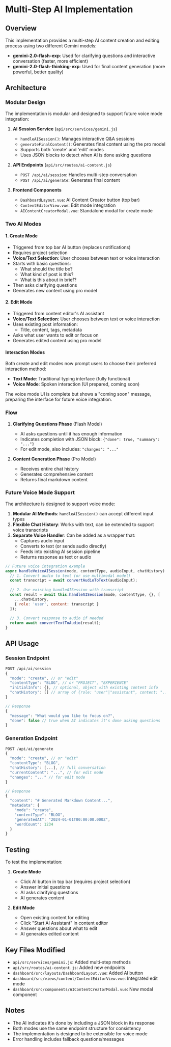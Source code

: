 # Multi-Step AI Implementation

## Overview

This implementation provides a multi-step AI content creation and editing process using two different Gemini models:

- **gemini-2.0-flash-exp**: Used for clarifying questions and interactive conversation (faster, more efficient)
- **gemini-2.0-flash-thinking-exp**: Used for final content generation (more powerful, better quality)

## Architecture

### Modular Design

The implementation is modular and designed to support future voice mode integration:

1. **AI Session Service** (`api/src/services/gemini.js`)
   - `handleAISession()`: Manages interactive Q&A sessions
   - `generateFinalContent()`: Generates final content using the pro model
   - Supports both 'create' and 'edit' modes
   - Uses JSON blocks to detect when AI is done asking questions

2. **API Endpoints** (`api/src/routes/ai-content.js`)
   - `POST /api/ai/session`: Handles multi-step conversation
   - `POST /api/ai/generate`: Generates final content

3. **Frontend Components**
   - `DashboardLayout.vue`: AI Content Creator button (top bar)
   - `ContentEditorView.vue`: Edit mode integration
   - `AIContentCreatorModal.vue`: Standalone modal for create mode

### Two AI Modes

#### 1. Create Mode
- Triggered from top bar AI button (replaces notifications)
- Requires project selection
- **Voice/Text Selection**: User chooses between text or voice interaction
- Starts with basic questions:
  - What should the title be?
  - What kind of post is this?
  - What is this about in brief?
- Then asks clarifying questions
- Generates new content using pro model

#### 2. Edit Mode
- Triggered from content editor's AI assistant
- **Voice/Text Selection**: User chooses between text or voice interaction
- Uses existing post information:
  - Title, content, tags, metadata
- Asks what user wants to edit or focus on
- Generates edited content using pro model

#### Interaction Modes

Both create and edit modes now prompt users to choose their preferred interaction method:

- **Text Mode**: Traditional typing interface (fully functional)
- **Voice Mode**: Spoken interaction (UI prepared, coming soon)

The voice mode UI is complete but shows a "coming soon" message, preparing the interface for future voice integration.

### Flow

1. **Clarifying Questions Phase** (Flash Model)
   - AI asks questions until it has enough information
   - Indicates completion with JSON block: `{"done": true, "summary": "..."}`
   - For edit mode, also includes: `"changes": "..."`

2. **Content Generation Phase** (Pro Model)
   - Receives entire chat history
   - Generates comprehensive content
   - Returns final markdown content

### Future Voice Mode Support

The architecture is designed to support voice mode:

1. **Modular AI Methods**: `handleAISession()` can accept different input types
2. **Flexible Chat History**: Works with text, can be extended to support voice transcripts
3. **Separate Voice Handler**: Can be added as a wrapper that:
   - Captures audio input
   - Converts to text (or sends audio directly)
   - Feeds into existing AI session pipeline
   - Returns response as text or audio

```javascript
// Future voice integration example
async handleVoiceAISession(mode, contentType, audioInput, chatHistory) {
  // 1. Convert audio to text (or use multimodal model)
  const transcript = await convertAudioToText(audioInput);
  
  // 2. Use existing handleAISession with transcript
  const result = await this.handleAISession(mode, contentType, {}, [
    ...chatHistory,
    { role: 'user', content: transcript }
  ]);
  
  // 3. Convert response to audio if needed
  return await convertTextToAudio(result);
}
```

## API Usage

### Session Endpoint

```javascript
POST /api/ai/session
{
  "mode": "create", // or "edit"
  "contentType": "BLOG", // or "PROJECT", "EXPERIENCE"
  "initialInfo": {}, // optional, object with existing content info
  "chatHistory": [] // array of {role: "user"|"assistant", content: "..."}
}

// Response
{
  "message": "What would you like to focus on?",
  "done": false // true when AI indicates it's done asking questions
}
```

### Generation Endpoint

```javascript
POST /api/ai/generate
{
  "mode": "create", // or "edit"
  "contentType": "BLOG",
  "chatHistory": [...], // full conversation
  "currentContent": "...", // for edit mode
  "changes": "..." // for edit mode
}

// Response
{
  "content": "# Generated Markdown Content...",
  "metadata": {
    "mode": "create",
    "contentType": "BLOG",
    "generatedAt": "2024-01-01T00:00:00.000Z",
    "wordCount": 1234
  }
}
```

## Testing

To test the implementation:

1. **Create Mode**
   - Click AI button in top bar (requires project selection)
   - Answer initial questions
   - AI asks clarifying questions
   - AI generates content

2. **Edit Mode**
   - Open existing content for editing
   - Click "Start AI Assistant" in content editor
   - Answer questions about what to edit
   - AI generates edited content

## Key Files Modified

- `api/src/services/gemini.js`: Added multi-step methods
- `api/src/routes/ai-content.js`: Added new endpoints
- `dashboard/src/layouts/DashboardLayout.vue`: Added AI button
- `dashboard/src/views/content/ContentEditorView.vue`: Integrated edit mode
- `dashboard/src/components/AIContentCreatorModal.vue`: New modal component

## Notes

- The AI indicates it's done by including a JSON block in its response
- Both modes use the same endpoint structure for consistency
- The implementation is designed to be extensible for voice mode
- Error handling includes fallback questions/messages
